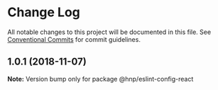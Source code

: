 # Change Log

All notable changes to this project will be documented in this file.
See [Conventional Commits](https://conventionalcommits.org) for commit guidelines.

## 1.0.1 (2018-11-07)

**Note:** Version bump only for package @hnp/eslint-config-react
